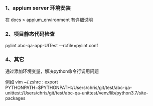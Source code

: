 ### 1、appium server 环境安装

在 docs > appium_environment 有详细说明


### 2、项目静态代码检查

pylint abc-qa-app-UITest --rcfile=pylint.conf


### 4、其它

通过添加环境变量，解决python命令行调用问题

例如 vim ~/.zshrc :
export PYTHONPATH=$PYTHONPATH:/Users/chris/git/test/abc-qa-unittest:/Users/chris/git/test/abc-qa-unittest/venv/lib/python3.7/site-packages

